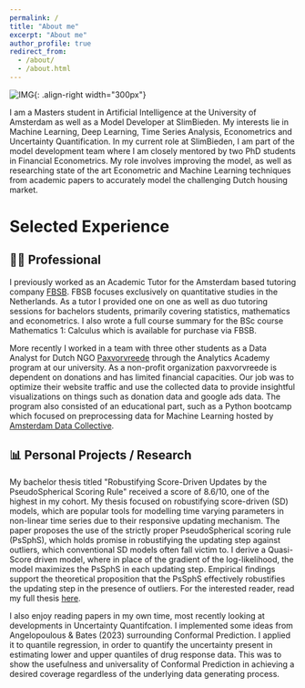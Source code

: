 ```yaml
---
permalink: /
title: "About me"
excerpt: "About me"
author_profile: true
redirect_from: 
  - /about/
  - /about.html
---
```


![IMG](/images/DALL·E%202024-02-05%2018.56.33%20-%20Illustrate%20a%20meme%20featuring%20a%20cartoonish%20robot%20with%20an%20expression%20of%20relief%20on%20its%20face.%20The%20robot,%20designed%20with%20a%20futuristic%20yet%20friendly%20appearance%20copy.jpg){: .align-right width="300px"}

I am a Masters student in Artificial Intelligence at the University of Amsterdam as well as a Model Developer at SlimBieden. My interests lie in Machine Learning, Deep Learning, Time Series Analysis, Econometrics and Uncertainty Quantification. In my current role at SlimBieden, I am part of the model development team where I am closely mentored by two PhD students in Financial Econometrics. My role involves improving the model, as well as researching state of the art Econometric and Machine Learning techniques from academic papers to accurately model the challenging Dutch housing market. 

# Selected Experience 

## 👷‍♂️ Professional 

I previously worked as an Academic Tutor for the Amsterdam based tutoring company [FBSB](https://www.fbsb.nl/). FBSB focuses exclusively on quantitative studies in the Netherlands. As a tutor I provided one on one as well as duo tutoring sessions for bachelors students, primarily covering statistics, mathematics and econometrics. I also wrote a full course summary for the BSc course Mathematics 1: Calculus which is available for purchase via FBSB. 

More recently I worked in a team with three other students as a Data Analyst for Dutch NGO [Paxvorvreede](https://paxvoorvrede.nl/) through the Analytics Academy program at our university. As a non-profit organization paxvorvreede is dependent on donations and has limited financial capacities. Our job was to optimize their website traffic and use the collected data to provide insightful visualizations on things such as donation data and google ads data. The program also consisted of an educational part, such as a Python bootcamp which focused on preprocessing data for Machine Learning hosted by [Amsterdam Data Collective](https://amsterdamdatacollective.com/).

## 📊 Personal Projects / Research 

My bachelor thesis titled "Robustifying Score-Driven Updates by the PseudoSpherical Scoring Rule" received a score of 8.6/10, one of the highest in my cohort. My thesis focused on robustifying score-driven (SD) models, which are popular tools for modelling time varying parameters in non-linear time series due to their responsive updating mechanism. The paper proposes the use of the strictly proper PseudoSpherical scoring rule (PsSphS), which holds promise in robustifying the updating step against outliers, which conventional SD models often fall victim to. I derive a Quasi-Score driven model, where in place of the gradient of the log-likelihood, the model maximizes the PsSphS in each updating step. Empirical findings support the theoretical proposition that the PsSphS effectively robustifies the updating step in the presence of outliers. For the interested reader, read my full thesis [here](/files/Thesis.pdf).

I also enjoy reading papers in my own time, most recently looking at developments in Uncertainty Quantifcation. I implemented some ideas from Angelopoulous & Bates (2023) surrounding Conformal Prediction. I applied it to quantile regression, in order to quantify the uncertainty present in estimating lower and upper quantiles of drug response data. This was to show the usefulness and universality of Conformal Prediction in achieving a desired coverage regardless of the underlying data generating process.








